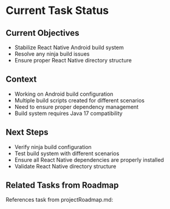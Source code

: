 # Current Task Status

## Current Objectives
- Stabilize React Native Android build system
- Resolve any ninja build issues
- Ensure proper React Native directory structure

## Context
- Working on Android build configuration
- Multiple build scripts created for different scenarios
- Need to ensure proper dependency management
- Build system requires Java 17 compatibility

## Next Steps
- Verify ninja build configuration
- Test build system with different scenarios
- Ensure all React Native dependencies are properly installed
- Validate React Native directory structure

## Related Tasks from Roadmap
References task from projectRoadmap.md:
